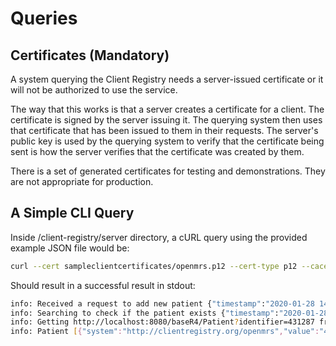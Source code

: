 # Queries

## Certificates (Mandatory)

A system querying the Client Registry needs a server-issued certificate or it will not be authorized to use the service.

The way that this works is that a server creates a certificate for a client. The certificate is signed by the server issuing it. The querying system then uses that certificate that has been issued to them in their requests. The server's public key is used by the querying system to verify that the certificate being sent is how the server verifies that the certificate was created by them.

There is a set of generated certificates for testing and demonstrations. They are not appropriate for production.

## A Simple CLI Query


Inside /client-registry/server directory, a cURL query using the provided example JSON file would be:

```sh
curl --cert sampleclientcertificates/openmrs.p12 --cert-type p12 --cacert certificates/server_cert.pem -d @/Users/richard/src/github.com/openhie/client-registry/DemoData/patient1_openmrs.json -H "Content-Type: application/json" -XPOST https://localhost:3000/addPatient
```

Should result in a successful result in stdout:
```sh
info: Received a request to add new patient {"timestamp":"2020-01-28 14:29:20"}
info: Searching to check if the patient exists {"timestamp":"2020-01-28 14:29:20"}
info: Getting http://localhost:8080/baseR4/Patient?identifier=431287 from server {"timestamp":"2020-01-28 14:29:20"}
info: Patient [{"system":"http://clientregistry.org/openmrs","value":"431287"},{"system":"http://system1.org","value":"12349","period":{"start":"2001-05-06"},"assigner":{"display":"test Org"}}] doesnt exist, adding to the database {"timestamp":"2020-01-28 14:29:20"}
```